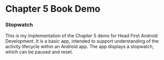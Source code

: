 # Chapter 5 Book Demo
### Stopwatch
This is my implementation of the Chapter 5 demo for Head First Android Development. It is a basic app, intended to support understanding of the activity lifecycle within an Android app. The app displays a stopwatch, which can be paused and reset.
